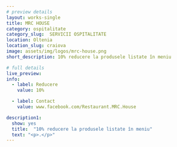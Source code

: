 ```yaml
---
# preview details
layout: works-single
title: MRC HOUSE
category: ospitalitate
category_slug:  SERVICII OSPITALITATE
location: Oltenia
location_slug: craiova
image: assets/img/logos/mrc-house.png
short_description: 10% reducere la produsele listate în meniu

# full details
live_preview: 
info:
  - label: Reducere
    value: 10%

  - label: Contact
    value: www.facebook.com/Restaurant.MRC.House

description1:
  show: yes
  title:  "10% reducere la produsele listate în meniu"
  text: "<p>.</p>"
---
```

